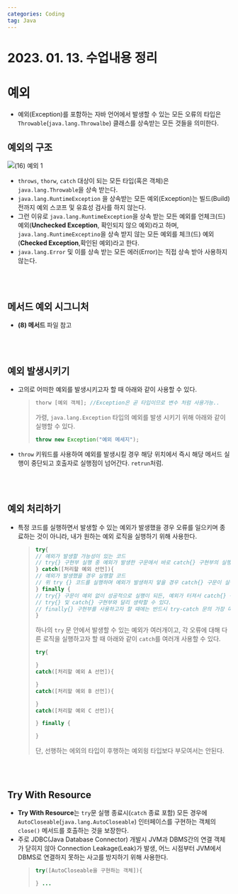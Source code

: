 ```yaml
---
categories: Coding	
tag: Java
---
```


# 2023. 01. 13. 수업내용 정리

# 예외
* 예외(Exception)를 포함하는 자바 언어에서 발생할 수 있는 모든 오류의 타입은 `Throwable`(`java.lang.Throwalbe`) 클래스를 상속받는 모든 것들을 의미한다. 

## 예외의 구조
![(16) 예외 1](https://user-images.githubusercontent.com/65724413/212274345-21ab5267-7248-4d1a-9842-cad4d49d1ad7.png)

* `throws`, `thorw`, `catch` 대상이 되는 모든 타입(혹은 객체)은 `java.lang.Throwable`을 상속 받는다.
* `java.lang.RuntimeException` 을 상속받는 모든 예외(Exception)는 빌드(Build) 전까지 예외 스코프 및 유효성 검사를 하지 않는다.
* 그런 이유로 `java.lang.RuntimeException`을 상속 받는 모든 예외를 언체크(드) 예외(**Unchecked Exception**, 확인되지 않으 예외)라고 하며, `java.lang.RuntimeExceptino`을 상속 받지 않는 모든 예외를 체크(드) 예외(**Checked Exception**,확인된 예외)라고 한다. 
* `java.lang.Error` 및 이를 상속 받는 모든 에러(Error)는 직접 상속 받아 사용하지 않는다.

<br><br>
## 메서드 예외 시그니처 
* **(8) 메서드** 파일 참고

<br><br>
## 예외 발생시키기 
* 고의로 어떠한 예외를 발생시키고자 할 때 아래와 같이 사용할 수 있다. 
    >```java
    >thorw [예외 객체]; //Exception은 곧 타입이므로 변수 처럼 사용가능.. 
    >```
    > 가령, `java.lang.Exception` 타입의 예외를 발생 시키기 위해 아래와 같이 실행할 수 있다.
    >```java
    >throw new Exception("예외 메세지");
    >``` 
* `throw` 키워드를 사용하여 예외를 발생시킬 경우 해당 위치에서 즉시 해당 메서드 실행이 중단되고 호출자로 실행점이 넘어간다. `retrun`처럼.

<br><br>
## 예외 처리하기 
* 특정 코드를 실행하면서 발생할 수 있는 예외가 발생했을 경우 오류를 일으키며 종료하는 것이 아니라, 내가 원하는 예외 로직을 실행하기 위해 사용한다. 
    >```java
    >try{
    > // 예외가 발생할 가능성이 있는 코드
    > // try{} 구현부 실행 중 예외가 발생한 구문에서 바로 catch{} 구현부의 실행점으로 옮겨감에 유의한다. 
    >} catch([처리할 예외 선언]){
    > // 예외가 발생했을 경우 실행할 코드 
    > // 위 try {} 코드를 실행하며 예외가 발생하지 앟을 경우 catch{} 구문이 실행되지 않음에 유의한다. 
    >} finally {
    > // try{} 구문이 예외 없이 성공적으로 실행이 되든, 예외가 터져서 catch{} 구문이 실행되든 반드시 실행함을 보장 받을 구문
    > // try{} 및 catch{} 구현부와 달리 생략할 수 있다.
    > // finally{} 구현부를 사용하고자 할 때에는 반드시 try-catch 문의 가장 마지막에 적는다. 
    >}
    >```
    >  하나의 `try` 문 안에서 발생할 수 있는 예외가 여러개이고, 각 오류에 대해 다른 로직을 실행하고자 할 때 아래와 같이 `catch`를 여러개 사용할 수 있다. 
    >```java
    >try{
    >
    >}
    >catch([처리할 예외 A 선언]){
    >
    >}
    >catch([처리할 예외 B 선언]){
    >
    >}
    >catch([처리할 예외 C 선언]){
    >
    >} finally {
    > 
    >}
    >``` 
    >단, 선행하는 에외의 타입이 후행하는 예외읭 타입보다 부모여서는 안된다. 

<br><br>
## Try With Resource
* **Try With Resource**는 `try`문 실행 종료시(`catch` 종료 포함) 모든 경우에 `AutoCloseable`(`java.lang.AutoCloseable`) 인터페이스를 구현하는 객체의 `close()` 메서드를  호출하는 것을 보장한다.
* 주로 JDBC(Java Database Connector) 개발시 JVM과 DBMS간의 연결 객체가 닫히지 않아 Connection Leakage(Leak)가 발생, 어느 시점부터 JVM에서 DBMS로 연결하지 못하는 사고를 방지하기 위해 사용한다. 
  >```java
  >try([AutoCloseable을 구현하는 객체]){
  > 
  >} ...
  >```

